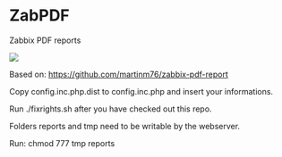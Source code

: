 # ZabPDF

Zabbix PDF reports

![](https://repository-images.githubusercontent.com/191846814/edb21900-8ea9-11e9-9b64-14ff0840547e)

Based on: https://github.com/martinm76/zabbix-pdf-report

Copy config.inc.php.dist to config.inc.php and insert your informations.

Run ./fixrights.sh after you have checked out this repo. 

Folders reports and tmp need to be writable by the webserver. 

Run: chmod 777 tmp reports
